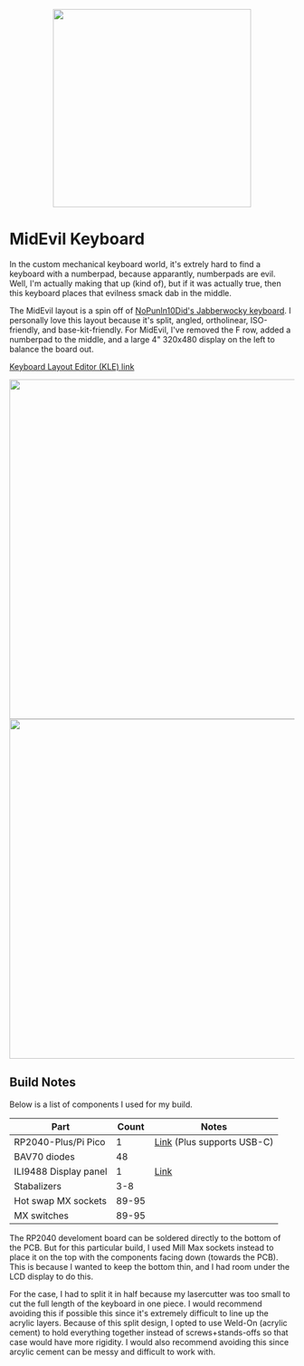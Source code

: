 <p align="center">
  <img width="350" src="https://github.com/dcpedit/midevil/assets/800930/b377696a-f6c3-4ea8-bcae-02e4c34f0f71" />
</p>

# MidEvil Keyboard

In the custom mechanical keyboard world, it's extrely hard to find a keyboard with a numberpad, because apparantly, numberpads are evil.  Well, I'm actually making that up (kind of), but if it was actually true, then this keyboard places that evilness smack dab in the middle.

The MidEvil layout is a spin off of [NoPunIn10Did's Jabberwocky keyboard](https://nopunin10did.com/jabberwocky/).  I personally love this layout because it's split, angled, ortholinear, ISO-friendly, and base-kit-friendly.  For MidEvil, I've removed the F row, added a numberpad to the middle, and a large 4" 320x480 display on the left to balance the board out.

[Keyboard Layout Editor (KLE) link](http://www.keyboard-layout-editor.com/#/gists/5e6926203118d3330f9e0acac1204c25)

<img width="600" src="https://github.com/dcpedit/midevil/assets/800930/9e303a6d-ccf6-4c96-9f11-2477bee89c89" />
<img width="600" src="https://github.com/dcpedit/midevil/assets/800930/aaf7cab2-8d8a-4723-8807-a5c55e920234" />

## Build Notes

Below is a list of components I used for my build.

| Part                        | Count | Notes |
|-----------------------------|-------|-------|
| RP2040-Plus/Pi Pico         | 1     | [Link](https://www.waveshare.com/rp2040-plus.htm) (Plus supports USB-C)
| BAV70 diodes                | 48    |
| ILI9488 Display panel       | 1     | [Link](https://a.aliexpress.com/_mNlXxx4)
| Stabalizers                 | 3-8   |
| Hot swap MX sockets         | 89-95 |
| MX switches                 | 89-95 |

The RP2040 develoment board can be soldered directly to the bottom of the PCB. But for this particular build, I used Mill Max sockets instead to place it on the top with the components facing down (towards the PCB).  This is because I wanted to keep the bottom thin, and I had room under the LCD display to do this.

For the case, I had to split it in half because my lasercutter was too small to cut the full length of the keyboard in one piece.  I would recommend avoiding this if possible this since it's extremely difficult to line up the acrylic layers.  Because of this split design, I opted to use Weld-On (acrylic cement) to hold everything together instead of screws+stands-offs so that case would have more rigidity.  I would also recommend avoiding this since arcylic cement can be messy and difficult to work with.
